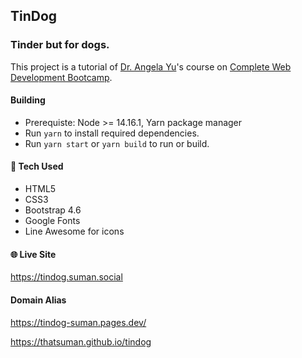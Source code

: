 ## TinDog
### Tinder but for dogs.

This project is a tutorial of [Dr. Angela Yu](https://www.udemy.com/user/4b4368a3-b5c8-4529-aa65-2056ec31f37e/)'s course on [Complete Web Development Bootcamp](https://www.udemy.com/course/the-complete-web-development-bootcamp/).

#### Building

- Prerequiste: Node >= 14.16.1, Yarn package manager
- Run `yarn` to install required dependencies.
- Run `yarn start` or `yarn build` to run or build.

#### :star2: Tech Used

- HTML5
- CSS3
- Bootstrap 4.6
- Google Fonts
- Line Awesome for icons

#### :globe_with_meridians: Live Site
https://tindog.suman.social

#### Domain Alias
https://tindog-suman.pages.dev/

https://thatsuman.github.io/tindog

